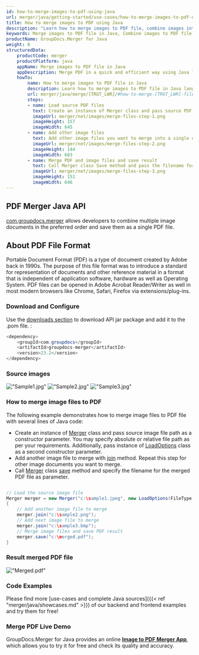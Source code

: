 ```yaml
---
id: how-to-merge-images-to-pdf-using-java
url: merger/java/getting-started/use-cases/how-to-merge-images-to-pdf-using-java
title: How to merge images to PDF using Java
description: "Learn how to merge images to PDF file, combine images into one PDF file programmatically in Java language using GroupDocs.Merger for Java library."
keywords: Merge images to PDF file in Java, Combine images to PDF file programmatically
productName: GroupDocs.Merger for Java
weight: 8
structuredData:
    productCode: merger
    productPlatform: java
    appName: Merge images to PDF file in Java
    appDescription: Merge PDF in a quick and efficient way using Java language and GroupDocs.Merger for Java API, without the use of any third-party software like Microsoft or Open Office.
    howTo:
        name: How to merge images to PDF file in Java 
        description: Learn how to merge images to PDF file in Java language and GroupDocs.Merger for Java API, without the use of any third-party software like Microsoft or Open Office.
        url: merger/java/merge/[TRGT_LWR]/#how-to-merge-[TRGT_LWR]-files-in-java
        steps:
        - name: Load source PDF files 
          text: Create an instance of Merger class and pass source PDF file path as a constructor parameter. You may specify absolute or relative file path as per your requirements. 
          imageUrl: merger/net/images/merge-files-step-1.png
          imageHeight: 157
          imageWidth: 645
        - name: Add other image files
          text: Add other image files you want to merge into a single document with Join method of Merger class.
          imageUrl: merger/net/images/merge-files-step-2.png
          imageHeight: 144
          imageWidth: 603
        - name: Merge PDF and image files and save result 
          text: Call Merger class Save method and pass the filename for the resultant PDF file as parameter.
          imageUrl: merger/net/images/merge-files-step-3.png
          imageHeight: 151
          imageWidth: 646
---
```


## PDF Merger Java API

[com.groupdocs.merger](https://products.groupdocs.com/merger/java) allows developers to combine multiple image documents in the preferred order and save them as a single PDF file.

## About PDF File Format

Portable Document Format (PDF) is a type of document created by Adobe back in 1990s. The purpose of this file format was to introduce a standard for representation of documents and other reference material in a format that is independent of application software, hardware as well as Operating System. PDF files can be opened in Adobe Acrobat Reader/Writer as well in most modern browsers like Chrome, Safari, Firefox via extensions/plug-ins.

### Download and Configure

Use the [downloads section](https://downloads.groupdocs.com/merger/java) to download API jar package and add it to the .pom file. :
```java
<dependency>
    <groupId>com.groupdocs</groupId>
    <artifactId>groupdocs-merger</artifactId>
    <version>23.2</version>
</dependency>
```

### Source images

!["Sample1.jpg"](/merger/net/images/jpg/sample1.jpg)
!["Sample2.jpg"](/merger/net/images/jpg/sample2.jpg)
!["Sample3.jpg"](/merger/net/images/jpg/sample3.jpg)

### How to merge image files to PDF

The following example demonstrates how to merge image files to PDF file with several lines of Java code:

* Create an instance of [Merger](https://reference.groupdocs.com/merger/java/com.groupdocs.merger/merger/) class and pass source image file path as a constructor parameter. You may specify absolute or relative file path as per your requirements. Additionally, pass instance of [LoadOptions](https://reference.groupdocs.com/merger/java/com.groupdocs.merger.domain.options/loadoptions/) class as a second constructor parameter.
* Add another image file to merge with [join](https://reference.groupdocs.com/merger/java/com.groupdocs.merger/merger/#join-java.io.InputStream-) method. Repeat this step for other image documents you want to merge.
* Call [Merger](https://reference.groupdocs.com/merger/java/com.groupdocs.merger/merger/) class [save](https://reference.groupdocs.com/merger/java/com.groupdocs.merger/merger/#save-java.io.OutputStream-) method and specify the filename for the merged PDF file as parameter.

```java

// Load the source image file
Merger merger = new Merger("c:\sample1.jpeg", new LoadOptions(FileType.PDF))
{
    // Add another image file to merge
    merger.join("c:\sample2.png");
    // Add next image file to merge
    merger.join("c:\sample3.bmp");
    // Merge image files and save PDF result
    merger.save("c:\merged.pdf");
}
```

### Result merged PDF file

!["Merged.pdf"](/merger/net/images/jpg/merged_images_to_pdf.jpg)

### Code Examples

Please find more [use-cases and complete Java sources]({{< ref "merger/java/showcases.md" >}}) of our backend and frontend examples and try them for free!

### Merge PDF Live Demo

GroupDocs.Merger for Java provides an online [**Image to PDF Merger App**](https://products.groupdocs.app/merger/image-to-pdf), which allows you to try it for free and check its quality and accuracy.